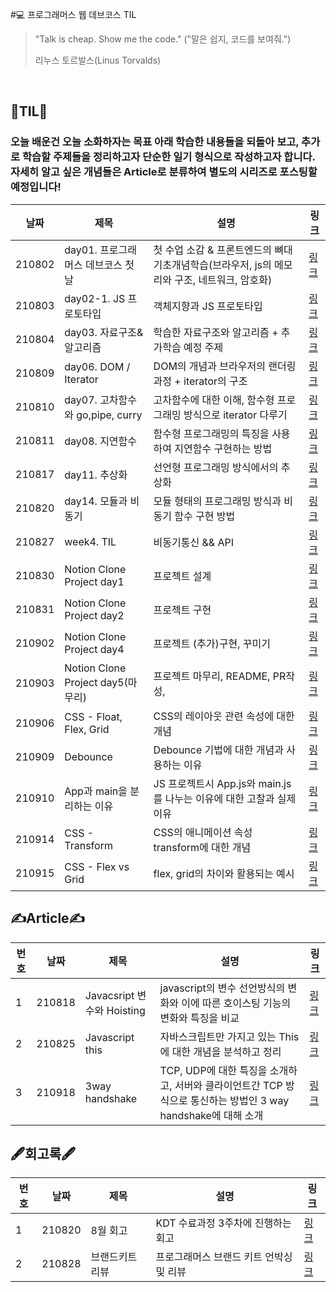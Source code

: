 #💻 프로그래머스 웹 데브코스 TIL

> "Talk is cheap. Show me the code."
> ("말은 쉽지, 코드를 보여줘.")
>
> 리누스 토르발스(Linus Torvalds)

<br/>

## 📝TIL📝

### 오늘 배운건 오늘 소화하자는 목표 아래 학습한 내용들을 되돌아 보고, 추가로 학습할 주제들을 정리하고자 단순한 일기 형식으로 작성하고자 합니다. 자세히 알고 싶은 개념들은 Article로 분류하여 별도의 시리즈로 포스팅할 예정입니다!

| 날짜   | 제목                               | 설명                                                                                          | 링크                                                                                                                                                          |
| ------ | ---------------------------------- | --------------------------------------------------------------------------------------------- | ------------------------------------------------------------------------------------------------------------------------------------------------------------- |
| 210802 | day01. 프로그래머스 데브코스 첫 날 | 첫 수업 소감 & 프론트엔드의 뼈대 기초개념학습(브라우저, js의 메모리와 구조, 네트워크, 암호화) | [링크](https://velog.io/@rlacksals96/TIL-01.-%ED%94%84%EB%A1%9C%EA%B7%B8%EB%9E%98%EB%A8%B8%EC%8A%A4-%EB%8D%B0%EB%B8%8C%EC%BD%94%EC%8A%A4-%EC%B2%AB-%EB%82%A0) |
| 210803 | day02-1. JS 프로토타입             | 객체지향과 JS 프로토타입                                                                      | [링크](https://velog.io/@rlacksals96/TIL-day02-1.-JS-%ED%94%84%EB%A1%9C%ED%86%A0%ED%83%80%EC%9E%85)                                                           |
| 210804 | day03. 자료구조&알고리즘           | 학습한 자료구조와 알고리즘 + 추가학습 예정 주제                                               | [링크](https://velog.io/@rlacksals96/TIL-day03.-%EC%9E%90%EB%A3%8C%EA%B5%AC%EC%A1%B0%EC%95%8C%EA%B3%A0%EB%A6%AC%EC%A6%98)                                     |
| 210809 | day06. DOM / Iterator              | DOM의 개념과 브라우저의 랜더링 과정 + iterator의 구조                                         | [링크](https://velog.io/@rlacksals96/TIL-day06.-DOM-Iterator)                                                                                                 |
| 210810 | day07. 고차함수와 go,pipe, curry   | 고차함수에 대한 이해, 함수형 프로그래밍 방식으로 iterator 다루기                              | [링크](https://velog.io/@rlacksals96/TIL-07.-%EA%B3%A0%EC%B0%A8%ED%95%A8%EC%88%98%EC%99%80-gopipecurry)                                                       |
| 210811 | day08. 지연함수                    | 함수형 프로그래밍의 특징을 사용하여 지연함수 구현하는 방법                                    | [링크](https://velog.io/@rlacksals96/TIL-day08-10)                                                                                                            |
| 210817 | day11. 추상화                      | 선언형 프로그래밍 방식에서의 추상화                                                           | [링크](https://velog.io/@rlacksals96/TIL-day-11.-%EC%84%A0%EC%96%B8%EC%A0%81-%ED%94%84%EB%A1%9C%EA%B7%B8%EB%9E%98%EB%B0%8D%EA%B3%BC-JS)                       |
| 210820 | day14. 모듈과 비동기               | 모듈 형태의 프로그래밍 방식과 비동기 함수 구현 방법                                           | [링크](https://velog.io/@rlacksals96/TIL-day14.-%EB%AA%A8%EB%93%88%EA%B3%BC-%EB%B9%84%EB%8F%99%EA%B8%B0)                                                      |
| 210827 | week4. TIL                         | 비동기통신 && API                                                                             | [링크](https://velog.io/@rlacksals96/TIL-week-4)                                                                                                              |
|210830|Notion Clone Project day1| 프로젝트 설계|[링크](https://velog.io/@rlacksals96/TIL-Notion-Clone-Project-1%EC%9D%BC%EC%B0%A8)|
|210831|Notion Clone Project day2| 프로젝트 구현|[링크](https://velog.io/@rlacksals96/TIL-Notion-Clone-Project-2%EC%9D%BC%EC%B0%A8)|
|210902|Notion Clone Project day4| 프로젝트 (추가)구현, 꾸미기|[링크](https://velog.io/@rlacksals96/TIL-Notion-Clone-Project-4%EC%9D%BC%EC%B0%A8)|
|210903|Notion Clone Project day5(마무리)| 프로젝트 마무리, README, PR작성, |[링크](https://velog.io/@rlacksals96/TIL-Notion-Clone-Project-5%EC%9D%BC%EC%B0%A8)|
|210906|CSS - Float, Flex, Grid| CSS의 레이아웃 관련 속성에 대한 개념|[링크](https://velog.io/@rlacksals96/TIL-CSS-Float-Flex-Grid)|
|210909|Debounce| Debounce 기법에 대한 개념과 사용하는 이유|[링크](https://velog.io/@rlacksals96/TIL-day-30.-Debounce)|
|210910|App과 main을 분리하는 이유|JS 프로젝트시 App.js와 main.js를 나누는 이유에 대한 고찰과 실제 이유|[링크](https://velog.io/@rlacksals96/TIL-APP%EA%B3%BC-Main%EC%9D%84-%EB%B6%84%EB%A6%AC%ED%95%98%EB%8A%94-%EC%9D%B4%EC%9C%A0)|
|210914|CSS - Transform|  CSS의 애니메이션 속성 transform에 대한 개념|[링크](https://velog.io/@rlacksals96/TIL-CSS-Transform)|
|210915|CSS - Flex vs Grid|flex, grid의 차이와 활용되는 예시|[링크](https://velog.io/@rlacksals96/TIL-Flex-vs-Grid)|



## ✍Article✍
|번호| 날짜 | 제목 | 설명 | 링크|
|--|---|---|---|--|
|1|210818|Javacsript 변수와 Hoisting|javascript의 변수 선언방식의 변화와 이에 따른 호이스팅 기능의 변화와 특징을 비교|[링크](https://velog.io/@rlacksals96/Article-Javascript-%EB%B3%80%EC%88%98%EC%99%80-Hoisting)|
|2|210825|Javascript this| 자바스크립트만 가지고 있는 This에 대한 개념을 분석하고 정리|[링크](https://velog.io/@rlacksals96/CS-Javascript-This)
|3|210918|3way handshake|TCP, UDP에 대한 특징을 소개하고, 서버와 클라이언트간 TCP 방식으로 통신하는 방법인 3 way handshake에 대해 소개|[링크](https://velog.io/@rlacksals96/%EB%84%A4%ED%8A%B8%EC%9B%8C%ED%81%AC-TCPUDP%EC%99%80-3way-handshake)|
## 🖋회고록🖋

|번호| 날짜 | 제목 | 설명 | 링크|
|--|---|---|---|--|
|1|210820|8월 회고|KDT 수료과정 3주차에 진행하는 회고|[링크](https://velog.io/@rlacksals96/8%EC%9B%94-%ED%9A%8C%EA%B3%A0)|
|2|210828| 브랜드키트 리뷰|프로그래머스 브랜드 키트 언박싱 및 리뷰|[링크](https://velog.io/@rlacksals96/%EB%A6%AC%EB%B7%B0-%ED%94%84%EB%A1%9C%EA%B7%B8%EB%9E%98%EB%A8%B8%EC%8A%A4-%ED%82%A4%ED%8A%B8)

